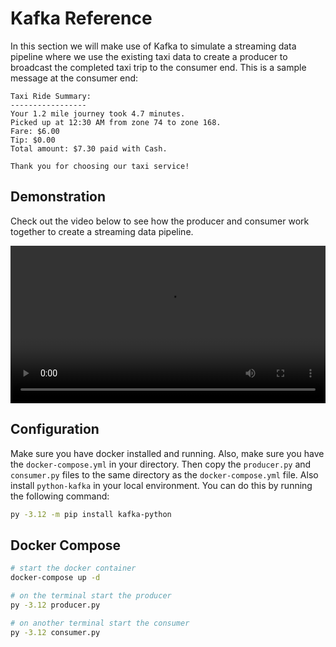 # Kafka Reference

In this section we will make use of Kafka to simulate a streaming data pipeline where we use the existing taxi data to create a producer to broadcast the completed taxi trip to the consumer end. This is a sample message at the consumer end:

```
Taxi Ride Summary:
-----------------
Your 1.2 mile journey took 4.7 minutes.
Picked up at 12:30 AM from zone 74 to zone 168.
Fare: $6.00
Tip: $0.00
Total amount: $7.30 paid with Cash.

Thank you for choosing our taxi service!
```

## Demonstration
Check out the video below to see how the producer and consumer work together to create a streaming data pipeline.

<video src="kafka/kafka-demo.mp4" style="width: 100%; max-width: 720px; margin: 0 auto; display: block;" controls></video>

## Configuration

Make sure you have docker installed and running. Also, make sure you have the `docker-compose.yml` in your directory. Then copy the `producer.py` and `consumer.py` files to the same directory as the `docker-compose.yml` file. Also install `python-kafka` in your local environment. You can do this by running the following command:

```bash
py -3.12 -m pip install kafka-python
```

## Docker Compose

```bash
# start the docker container
docker-compose up -d

# on the terminal start the producer
py -3.12 producer.py

# on another terminal start the consumer
py -3.12 consumer.py
```